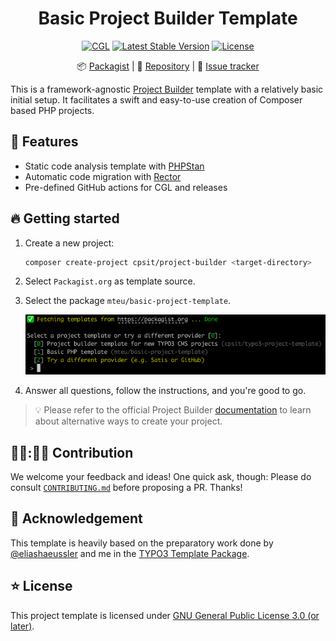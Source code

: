 <div align="center">

# Basic Project Builder Template

[![CGL](https://github.com/mteu/basic-project-template/actions/workflows/cgl.yaml/badge.svg)](https://github.com/mteu/basic-project-template/actions/workflows/cgl.yaml)
[![Latest Stable Version](http://poser.pugx.org/mteu/basic-project-template/v)](https://packagist.org/packages/mteu/basic-project-template)
[![License](http://poser.pugx.org/mteu/basic-project-template/license)](LICENSE.md)

:package:&nbsp;[Packagist](https://packagist.org/packages/mteu/basic-project-template) |
:floppy_disk:&nbsp;[Repository](https://github.com/mteu/basic-project-template) |
:bug:&nbsp;[Issue tracker](https://github.com/mteu/basic-project-template/issues)

</div>

This is a framework-agnostic [Project Builder](https://github.com/CPS-IT/project-builder) template with a relatively basic initial setup. It facilitates a swift and easy-to-use creation
of Composer based PHP projects.

## 🚀 Features

* Static code analysis template with [PHPStan](https://phpstan.org/)
* Automatic code migration with [Rector](https://getrector.com/)
* Pre-defined GitHub actions for CGL and releases

## 🔥 Getting started

1. Create a new project:

   ```bash
   composer create-project cpsit/project-builder <target-directory>
   ```

2. Select `Packagist.org` as template source.
3. Select the package `mteu/basic-project-template`.

   ![image](assets/template-selection.png)

4. Answer all questions, follow the instructions, and you're good to go.



> 💡 Please refer to the official Project Builder [documentation](https://github.com/CPS-IT/project-builder/blob/main/docs/usage.md)
> to learn about alternative ways to create your project.

## 👩‍💻:🧑‍💻 Contribution

We welcome your feedback and ideas! One quick ask, though: Please do consult [`CONTRIBUTING.md`](CONTRIBUTING.md) before
proposing a PR. Thanks!

## 💛 Acknowledgement
This template is heavily based on the preparatory work done by [@eliashaeussler](https://github.com/eliashaeussler) and
me in the [TYPO3 Template Package](https://github.com/CPS-IT/typo3-project-template).

## ⭐ License

This project template is licensed under [GNU General Public License 3.0 (or later)](LICENSE.md).
